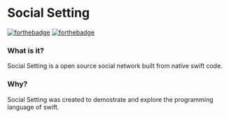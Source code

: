 # Social Setting
[![forthebadge](http://ForTheBadge.com/images/badges/made-with-swift.svg)](https://www.swift.org/)
[![forthebadge](https://forthebadge.com/images/badges/for-you.svg)](https://forthebadge.com)

### What is it?

Social Setting is a open source social network built from native swift code.

### Why?

Social Setting was created to demostrate and explore the programming language of swift.

